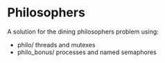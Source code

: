 # Philosophers
A solution for the dining philosophers problem using:
- philo/	threads and mutexes
- philo_bonus/ processes and named semaphores